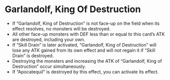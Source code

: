 # Garlandolf, King Of Destruction

*   If “Garlandolf, King of Destruction” is not face-up on the field when its effect resolves, no monsters will be destroyed.
*   All other face-up monsters with DEF less than or equal to this card’s ATK are destroyed, including your own.
*   If “Skill Drain” is later activated, “Garlandolf, King of Destruction” will lose any ATK gained from its own effect and will not regain it if “Skill Drain” is destroyed.
*   Destroying the monsters and increasing the ATK of “Garlandolf, King of Destruction” occur simultaneously.
*   If “Apocatequil” is destroyed by this effect, you can activate its effect.
